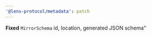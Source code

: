 ```yaml
---
'@lens-protocol/metadata': patch
---
```


**Fixed** `MirrorSchema` id, location, generated JSON schema"
